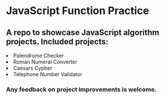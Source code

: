 # JavaScript Function Practice
<h2>A repo to showcase JavaScript algorithm projects. Included projects:</h2>

 <li>Palendrome Checker</li>
 <li>Roman Numeral Converter</li>
 <li>Caesars Cypher </li>
 <li>Telephone Number Validator </li>

<h3>Any feedback on project improvements is welcome.</h3>
